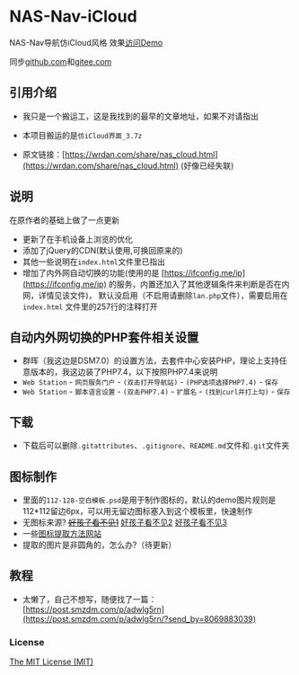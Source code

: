 # NAS-Nav-iCloud

NAS-Nav导航仿iCloud风格 效果[访问Demo](https://asundust.github.io/nav/)

同步[github.com](https://github.com/asundust/NAS-Nav-iCloud)和[gitee.com](https://gitee.com/asundust/NAS-Nav-iCloud)

## 引用介绍

- 我只是一个搬运工，这是我找到的最早的文章地址，如果不对请指出

- 本项目搬运的是`仿iCloud界面_3.7z`

- 原文链接：[https://wrdan.com/share/nas_cloud.html](https://wrdan.com/share/nas_cloud.html) (好像已经失联)

## 说明

在原作者的基础上做了一点更新

- 更新了在手机设备上浏览的优化
- 添加了jQuery的CDN(默认使用,可换回原来的)
- 其他一些说明在`index.html`文件里已指出
- 增加了内外网自动切换的功能(使用的是 [https://ifconfig.me/ip](https://ifconfig.me/ip) 的服务，内置还加入了其他逻辑条件来判断是否在内网，详情见该文件)， 默认没启用（不启用请删除`lan.php`文件），需要启用在`index.html`
  文件里的257行的注释打开

## 自动内外网切换的PHP套件相关设置

- 群晖（我这边是DSM7.0）的设置方法，去套件中心安装PHP，理论上支持任意版本的，我这边装了PHP7.4，以下按照PHP7.4来说明
- `Web Station` - `网页服务门户` - `(双击打开导航站)` - `(PHP选项选择PHP7.4)` - `保存`
- `Web Station` - `脚本语言设置` - `(双击PHP7.4)` - `扩展名` - `(找到curl并打上勾)` - `保存`

## 下载

- 下载后可以删除`.gitattributes`、`.gitignore`、`README.md`文件和`.git`文件夹

## 图标制作
- 里面的`112-128-空白模板.psd`是用于制作图标的，默认的demo图片规则是112*112留边6px，可以用无留边图标塞入到这个模板里，快速制作
- 无图标来源? [~~好孩子看不见1~~](http://zhangweijie.cn/hq-icon/) [好孩子看不见2](https://bendodson.com/projects/itunes-artwork-finder/) [好孩子看不见3](http://submit.icoicon.com/)
- 一些[图标提取方法网站](https://sspai.com/post/40682)
- 提取的图片是非圆角的，怎么办?（待更新）

## 教程
- 太懒了，自己不想写，随便找了一篇：[https://post.smzdm.com/p/adwlg5rn](https://post.smzdm.com/p/adwlg5rn/?send_by=8069883039)

### License
[The MIT License (MIT)](https://opensource.org/licenses/MIT)
